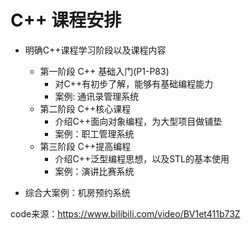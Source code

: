 # C++ 课程安排

- 明确C++课程学习阶段以及课程内容
    - 第一阶段 C++ 基础入门(P1-P83)
        - 对C++有初步了解，能够有基础编程能力
        - 案例: 通讯录管理系统
    - 第二阶段 C++核心课程 
        - 介绍C++面向对象编程，为大型项目做铺垫
        - 案例：职工管理系统
    - 第三阶段 C++提高编程
        - 介绍C++泛型编程思想，以及STL的基本使用
        - 案例：演讲比赛系统

- 综合大案例：机房预约系统

code来源：https://www.bilibili.com/video/BV1et411b73Z